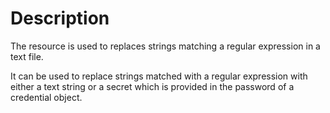 # Description

The resource is used to replaces strings matching a regular expression in a text file.

It can be used to replace strings matched with a regular expression with either a text
string or a secret which is provided in the password of a credential object.
